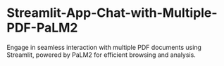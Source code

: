 # Streamlit-App-Chat-with-Multiple-PDF-PaLM2
Engage in seamless interaction with multiple PDF documents using Streamlit, powered by PaLM2 for efficient browsing and analysis.
